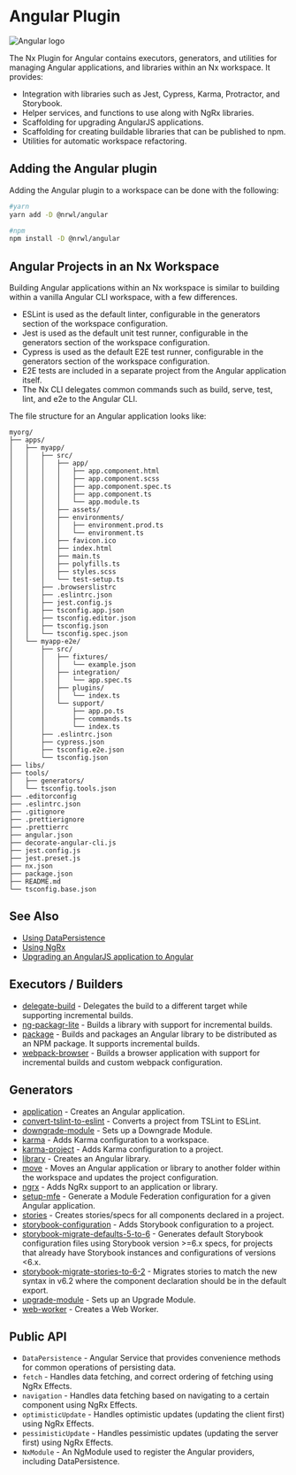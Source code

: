 # Angular Plugin

![Angular logo](/shared/angular-logo.png)

The Nx Plugin for Angular contains executors, generators, and utilities for managing Angular applications, and libraries within an Nx workspace. It provides:

- Integration with libraries such as Jest, Cypress, Karma, Protractor, and Storybook.
- Helper services, and functions to use along with NgRx libraries.
- Scaffolding for upgrading AngularJS applications.
- Scaffolding for creating buildable libraries that can be published to npm.
- Utilities for automatic workspace refactoring.

## Adding the Angular plugin

Adding the Angular plugin to a workspace can be done with the following:

```bash
#yarn
yarn add -D @nrwl/angular
```

```bash
#npm
npm install -D @nrwl/angular
```

## Angular Projects in an Nx Workspace

Building Angular applications within an Nx workspace is similar to building within a vanilla Angular CLI workspace, with a few differences.

- ESLint is used as the default linter, configurable in the generators section of the workspace configuration.
- Jest is used as the default unit test runner, configurable in the generators section of the workspace configuration.
- Cypress is used as the default E2E test runner, configurable in the generators section of the workspace configuration.
- E2E tests are included in a separate project from the Angular application itself.
- The Nx CLI delegates common commands such as build, serve, test, lint, and e2e to the Angular CLI.

The file structure for an Angular application looks like:

```treeview
myorg/
├── apps/
│   ├── myapp/
│   │   ├── src/
│   │   │   ├── app/
│   │   │   │   ├── app.component.html
│   │   │   │   ├── app.component.scss
│   │   │   │   ├── app.component.spec.ts
│   │   │   │   ├── app.component.ts
│   │   │   │   └── app.module.ts
│   │   │   ├── assets/
│   │   │   ├── environments/
│   │   │   │   ├── environment.prod.ts
│   │   │   │   └── environment.ts
│   │   │   ├── favicon.ico
│   │   │   ├── index.html
│   │   │   ├── main.ts
│   │   │   ├── polyfills.ts
│   │   │   ├── styles.scss
│   │   │   └── test-setup.ts
│   │   ├── .browserslistrc
│   │   ├── .eslintrc.json
│   │   ├── jest.config.js
│   │   ├── tsconfig.app.json
│   │   ├── tsconfig.editor.json
│   │   ├── tsconfig.json
│   │   └── tsconfig.spec.json
│   └── myapp-e2e/
│       ├── src/
│       │   ├── fixtures/
│       │   │   └── example.json
│       │   ├── integration/
│       │   │   └── app.spec.ts
│       │   ├── plugins/
│       │   │   └── index.ts
│       │   └── support/
│       │       ├── app.po.ts
│       │       ├── commands.ts
│       │       └── index.ts
│       ├── .eslintrc.json
│       ├── cypress.json
│       ├── tsconfig.e2e.json
│       └── tsconfig.json
├── libs/
├── tools/
│   ├── generators/
│   └── tsconfig.tools.json
├── .editorconfig
├── .eslintrc.json
├── .gitignore
├── .prettierignore
├── .prettierrc
├── angular.json
├── decorate-angular-cli.js
├── jest.config.js
├── jest.preset.js
├── nx.json
├── package.json
├── README.md
└── tsconfig.base.json
```

## See Also

- [Using DataPersistence](/guides/misc-data-persistence)
- [Using NgRx](/guides/misc-ngrx)
- [Upgrading an AngularJS application to Angular](/guides/misc-upgrade)

## Executors / Builders

- [delegate-build](/angular/delegate-build) - Delegates the build to a different target while supporting incremental builds.
- [ng-packagr-lite](/angular/ng-packagr-lite) - Builds a library with support for incremental builds.
- [package](/angular/package) - Builds and packages an Angular library to be distributed as an NPM package. It supports incremental builds.
- [webpack-browser](/angular/webpack-browser) - Builds a browser application with support for incremental builds and custom webpack configuration.

## Generators

- [application](/angular/application) - Creates an Angular application.
- [convert-tslint-to-eslint](/angular/convert-tslint-to-eslint) - Converts a project from TSLint to ESLint.
- [downgrade-module](/angular/downgrade-module) - Sets up a Downgrade Module.
- [karma](/angular/karma) - Adds Karma configuration to a workspace.
- [karma-project](/angular/karma-project) - Adds Karma configuration to a project.
- [library](/angular/library) - Creates an Angular library.
- [move](/angular/move) - Moves an Angular application or library to another folder within the workspace and updates the project configuration.
- [ngrx](/angular/ngrx) - Adds NgRx support to an application or library.
- [setup-mfe](/angular/setup-mfe) - Generate a Module Federation configuration for a given Angular application.
- [stories](/angular/stories) - Creates stories/specs for all components declared in a project.
- [storybook-configuration](/angular/storybook-configuration) - Adds Storybook configuration to a project.
- [storybook-migrate-defaults-5-to-6](/angular/storybook-migrate-defaults-5-to-6) - Generates default Storybook configuration files using Storybook version >=6.x specs, for projects that already have Storybook instances and configurations of versions <6.x.
- [storybook-migrate-stories-to-6-2](/angular/storybook-migrate-stories-to-6-2) - Migrates stories to match the new syntax in v6.2 where the component declaration should be in the default export.
- [upgrade-module](/angular/upgrade-module) - Sets up an Upgrade Module.
- [web-worker](/angular/web-worker) - Creates a Web Worker.

## Public API

- `DataPersistence` - Angular Service that provides convenience methods for common operations of persisting data.
- `fetch` - Handles data fetching, and correct ordering of fetching using NgRx Effects.
- `navigation` - Handles data fetching based on navigating to a certain component using NgRx Effects.
- `optimisticUpdate` - Handles optimistic updates (updating the client first) using NgRx Effects.
- `pessimisticUpdate` - Handles pessimistic updates (updating the server first) using NgRx Effects.
- `NxModule` - An NgModule used to register the Angular providers, including DataPersistence.
